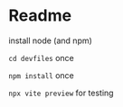 # Readme

install node (and npm)

`cd devfiles` once

`npm install` once

`npx vite preview` for testing
